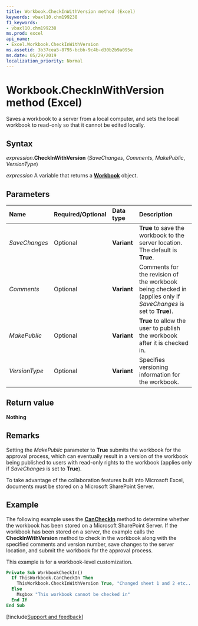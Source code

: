 ```yaml
---
title: Workbook.CheckInWithVersion method (Excel)
keywords: vbaxl10.chm199238
f1_keywords:
- vbaxl10.chm199238
ms.prod: excel
api_name:
- Excel.Workbook.CheckInWithVersion
ms.assetid: 3b37cea5-8795-bcbb-9c4b-d30b2b9a095e
ms.date: 05/29/2019
localization_priority: Normal
---
```



# Workbook.CheckInWithVersion method (Excel)

Saves a workbook to a server from a local computer, and sets the local workbook to read-only so that it cannot be edited locally.


## Syntax

_expression_.**CheckInWithVersion** (_SaveChanges_, _Comments_, _MakePublic_, _VersionType_)

_expression_ A variable that returns a **[Workbook](Excel.Workbook.md)** object.


## Parameters

|Name|Required/Optional|Data type|Description|
|:-----|:-----|:-----|:-----|
| _SaveChanges_|Optional| **Variant**| **True** to save the workbook to the server location. The default is **True**.|
| _Comments_|Optional| **Variant**|Comments for the revision of the workbook being checked in (applies only if _SaveChanges_ is set to **True**).|
| _MakePublic_|Optional| **Variant**| **True** to allow the user to publish the workbook after it is checked in.|
| _VersionType_|Optional| **Variant**|Specifies versioning information for the workbook. |

## Return value

**Nothing**


## Remarks

Setting the _MakePublic_ parameter to **True** submits the workbook for the approval process, which can eventually result in a version of the workbook being published to users with read-only rights to the workbook (applies only if _SaveChanges_ is set to **True**).

To take advantage of the collaboration features built into Microsoft Excel, documents must be stored on a Microsoft SharePoint Server. 


## Example

The following example uses the **[CanCheckIn](Excel.Workbook.CanCheckIn.md)** method to determine whether the workbook has been stored on a Microsoft SharePoint Server. If the workbook has been stored on a server, the example calls the **CheckInWithVersion** method to check in the workbook along with the specified comments and version number, save changes to the server location, and submit the workbook for the approval process.

This example is for a workbook-level customization.

```vb
Private Sub WorkbookCheckIn() 
  If ThisWorkbook.CanCheckIn Then 
    ThisWorkbook.CheckInWithVersion True, "Changed sheet 1 and 2 etc...", True, XlCheckInVersionType.xlCheckInMinorVersion 
  Else 
    Msgbox "This workbook cannot be checked in"
  End If 
End Sub
```




[!include[Support and feedback](~/includes/feedback-boilerplate.md)]

